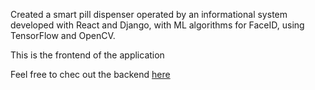 Created a smart pill dispenser operated by an informational system developed with React and Django, with ML algorithms for FaceID, using TensorFlow and OpenCV.

This is the frontend of the application 

Feel free to chec out the backend <a href="https://github.com/michangelis/Med-Box-Backend">here</a>
